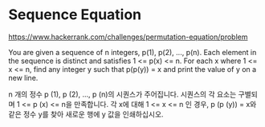 # Sequence Equation

https://www.hackerrank.com/challenges/permutation-equation/problem

You are given a sequence of n integers, p(1), p(2), ..., p(n). Each element in the sequence is distinct and satisfies 1 <= p(x) <= n. For each x where 1 <= x <= n, find any integer y such that p(p(y)) = x and print the value of y on a new line.

n 개의 정수 p (1), p (2), ..., p (n)의 시퀀스가 주어집니다. 시퀀스의 각 요소는 구별되며 1 <= p (x) <= n을 만족합니다. 각 x에 대해 1 <= x <= n 인 경우, p (p (y)) = x와 같은 정수 y를 찾아 새로운 행에 y 값을 인쇄하십시오.